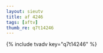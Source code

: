 ```yaml
--- 
layout: sieutv
title: af 4246
tags: [aftv]
thumb_re: q7t14246
---
```

{% include tvadv key="q7t14246" %} 
